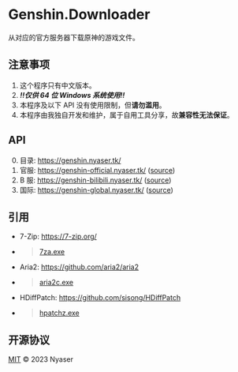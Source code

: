 # Genshin.Downloader
从对应的官方服务器下载原神的游戏文件。

## 注意事项
1. 这个程序只有中文版本。
2. ***!!仅供 64 位 Windows 系统使用!!***
4. 本程序及以下 API 没有使用限制，但**请勿滥用**。
3. 本程序由我独自开发和维护，属于自用工具分享，故**兼容性无法保证**。

## API
0. 目录: <https://genshin.nyaser.tk/>
2. 官服: <https://genshin-official.nyaser.tk/> ([source](https://genshin-official.nyaser.tk/source))
3. B 服: <https://genshin-bilibili.nyaser.tk/> ([source](https://genshin-bilibili.nyaser.tk/source))
3. 国际: <https://genshin-global.nyaser.tk/> ([source](https://genshin-global.nyaser.tk/source))

## 引用
- 7-Zip: <https://7-zip.org/>
- > [7za.exe](/7za.exe)
- Aria2: <https://github.com/aria2/aria2>
- > [aria2c.exe](/aria2c.exe)
- HDiffPatch: <https://github.com/sisong/HDiffPatch>
- > [hpatchz.exe](/hpatchz.exe)

## 开源协议
[MIT](LICENSE) © 2023 Nyaser

